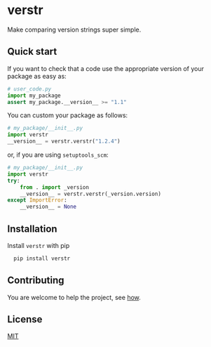 # verstr

Make comparing version strings super simple.

## Quick start

If you want to check that a code use the appropriate version of your package as easy as:

```python
# user_code.py
import my_package
assert my_package.__version__ >= "1.1"
```

You can custom your package as follows:

```python
# my_package/__init__.py
import verstr
__version__ = verstr.verstr("1.2.4")
```

or, if you are using `setuptools_scm`:

```python
# my_package/__init__.py
import verstr
try:
    from . import _version
    __version__ = verstr.verstr(_version.version)
except ImportError:
    __version__ = None
```

## Installation 

Install `verstr` with pip

```bash 
  pip install verstr
```

## Contributing

You are welcome to help the project, see [how](/CONTRIBUTING.md).

## License

[MIT](https://opensource.org/licenses/MIT)
